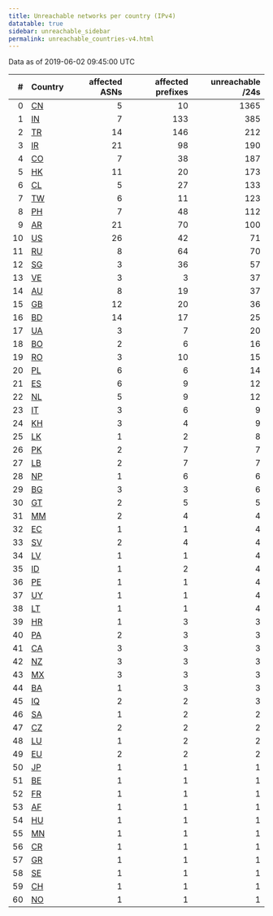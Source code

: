 ```yaml
---
title: Unreachable networks per country (IPv4)
datatable: true
sidebar: unreachable_sidebar
permalink: unreachable_countries-v4.html
---
```


Data as of 2019-06-02 09:45:00 UTC

<div class="datatable-begin"></div>

|   # | Country                      |   affected ASNs |   affected prefixes |   unreachable /24s |
|----:|:-----------------------------|----------------:|--------------------:|-------------------:|
|   0 | [CN](unreachable_cn-v4.html) |               5 |                  10 |               1365 |
|   1 | [IN](unreachable_in-v4.html) |               7 |                 133 |                385 |
|   2 | [TR](unreachable_tr-v4.html) |              14 |                 146 |                212 |
|   3 | [IR](unreachable_ir-v4.html) |              21 |                  98 |                190 |
|   4 | [CO](unreachable_co-v4.html) |               7 |                  38 |                187 |
|   5 | [HK](unreachable_hk-v4.html) |              11 |                  20 |                173 |
|   6 | [CL](unreachable_cl-v4.html) |               5 |                  27 |                133 |
|   7 | [TW](unreachable_tw-v4.html) |               6 |                  11 |                123 |
|   8 | [PH](unreachable_ph-v4.html) |               7 |                  48 |                112 |
|   9 | [AR](unreachable_ar-v4.html) |              21 |                  70 |                100 |
|  10 | [US](unreachable_us-v4.html) |              26 |                  42 |                 71 |
|  11 | [RU](unreachable_ru-v4.html) |               8 |                  64 |                 70 |
|  12 | [SG](unreachable_sg-v4.html) |               3 |                  36 |                 57 |
|  13 | [VE](unreachable_ve-v4.html) |               3 |                   3 |                 37 |
|  14 | [AU](unreachable_au-v4.html) |               8 |                  19 |                 37 |
|  15 | [GB](unreachable_gb-v4.html) |              12 |                  20 |                 36 |
|  16 | [BD](unreachable_bd-v4.html) |              14 |                  17 |                 25 |
|  17 | [UA](unreachable_ua-v4.html) |               3 |                   7 |                 20 |
|  18 | [BO](unreachable_bo-v4.html) |               2 |                   6 |                 16 |
|  19 | [RO](unreachable_ro-v4.html) |               3 |                  10 |                 15 |
|  20 | [PL](unreachable_pl-v4.html) |               6 |                   6 |                 14 |
|  21 | [ES](unreachable_es-v4.html) |               6 |                   9 |                 12 |
|  22 | [NL](unreachable_nl-v4.html) |               5 |                   9 |                 12 |
|  23 | [IT](unreachable_it-v4.html) |               3 |                   6 |                  9 |
|  24 | [KH](unreachable_kh-v4.html) |               3 |                   4 |                  9 |
|  25 | [LK](unreachable_lk-v4.html) |               1 |                   2 |                  8 |
|  26 | [PK](unreachable_pk-v4.html) |               2 |                   7 |                  7 |
|  27 | [LB](unreachable_lb-v4.html) |               2 |                   7 |                  7 |
|  28 | [NP](unreachable_np-v4.html) |               1 |                   6 |                  6 |
|  29 | [BG](unreachable_bg-v4.html) |               3 |                   3 |                  6 |
|  30 | [GT](unreachable_gt-v4.html) |               2 |                   5 |                  5 |
|  31 | [MM](unreachable_mm-v4.html) |               2 |                   4 |                  4 |
|  32 | [EC](unreachable_ec-v4.html) |               1 |                   1 |                  4 |
|  33 | [SV](unreachable_sv-v4.html) |               2 |                   4 |                  4 |
|  34 | [LV](unreachable_lv-v4.html) |               1 |                   1 |                  4 |
|  35 | [ID](unreachable_id-v4.html) |               1 |                   2 |                  4 |
|  36 | [PE](unreachable_pe-v4.html) |               1 |                   1 |                  4 |
|  37 | [UY](unreachable_uy-v4.html) |               1 |                   1 |                  4 |
|  38 | [LT](unreachable_lt-v4.html) |               1 |                   1 |                  4 |
|  39 | [HR](unreachable_hr-v4.html) |               1 |                   3 |                  3 |
|  40 | [PA](unreachable_pa-v4.html) |               2 |                   3 |                  3 |
|  41 | [CA](unreachable_ca-v4.html) |               3 |                   3 |                  3 |
|  42 | [NZ](unreachable_nz-v4.html) |               3 |                   3 |                  3 |
|  43 | [MX](unreachable_mx-v4.html) |               3 |                   3 |                  3 |
|  44 | [BA](unreachable_ba-v4.html) |               1 |                   3 |                  3 |
|  45 | [IQ](unreachable_iq-v4.html) |               2 |                   2 |                  3 |
|  46 | [SA](unreachable_sa-v4.html) |               1 |                   2 |                  2 |
|  47 | [CZ](unreachable_cz-v4.html) |               2 |                   2 |                  2 |
|  48 | [LU](unreachable_lu-v4.html) |               1 |                   2 |                  2 |
|  49 | [EU](unreachable_eu-v4.html) |               2 |                   2 |                  2 |
|  50 | [JP](unreachable_jp-v4.html) |               1 |                   1 |                  1 |
|  51 | [BE](unreachable_be-v4.html) |               1 |                   1 |                  1 |
|  52 | [FR](unreachable_fr-v4.html) |               1 |                   1 |                  1 |
|  53 | [AF](unreachable_af-v4.html) |               1 |                   1 |                  1 |
|  54 | [HU](unreachable_hu-v4.html) |               1 |                   1 |                  1 |
|  55 | [MN](unreachable_mn-v4.html) |               1 |                   1 |                  1 |
|  56 | [CR](unreachable_cr-v4.html) |               1 |                   1 |                  1 |
|  57 | [GR](unreachable_gr-v4.html) |               1 |                   1 |                  1 |
|  58 | [SE](unreachable_se-v4.html) |               1 |                   1 |                  1 |
|  59 | [CH](unreachable_ch-v4.html) |               1 |                   1 |                  1 |
|  60 | [NO](unreachable_no-v4.html) |               1 |                   1 |                  1 |

<div class="datatable-end"></div>